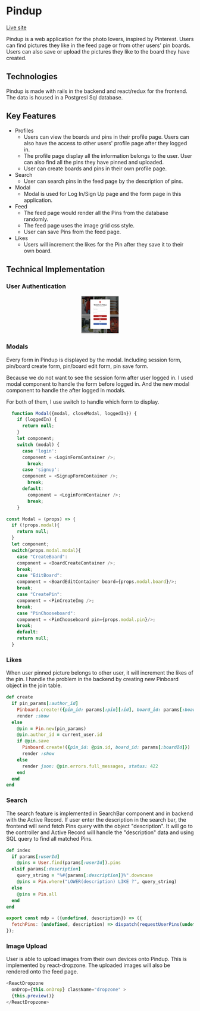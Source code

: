 # Pindup
[Live site](https://pindub.herokuapp.com/#/)

Pindup is a web application for the photo lovers, inspired by Pinterest. Users can find pictures they like in the feed page or from other users' pin boards. Users can also save or upload the pictures they like to the board they have created.

## Technologies

Pindup is made with rails in the backend and react/redux for the frontend. The data is housed in a Postgresl Sql database.

## Key Features

* Profiles
  * Users can view the boards and pins in their profile page. Users can also have the access to other users' profile page after they logged in.
  * The profile page display all the information belongs to the user. User can also find all the pins they have pinned and uploaded.
  * User can create boards and pins in their own profile page.
* Search
  * User can search pins in the feed page by the description of pins.
* Modal
  * Modal is used for Log In/Sign Up page and the form page in this application.
* Feed
  * The feed page would render all the Pins from the database randomly.
  * The feed page uses the image grid css style.
  * User can save Pins from the feed page.
* Likes
  * Users will increment the likes for the Pin after they save it to their own board.

## Technical Implementation

### User Authentication

<center>
<img src="app/assets/images/login.png" width=100 height=100>
</center>

### Modals

Every form in Pindup is displayed by the modal. Including session form, pin/board create form, pin/board edit form, pin save form.

Because we do not want to see the session form after user logged in. I used modal component to handle the form before logged in. And the new modal component to handle the after logged in modals.

For both of them, I use switch to handle which form to display.

```javascript
  function Modal({modal, closeModal, loggedIn}) {
    if (loggedIn) {
      return null;
    }
    let component;
    switch (modal) {
      case 'login':
      component = <LoginFormContainer />;
        break;
      case 'signup':
      component = <SignupFormContainer />;
        break;
      default:
        component = <LoginFormContainer />;
        break;
    }

```

```javascript
const Modal = (props) => {
  if (!props.modal){
    return null;
  }
  let component;
  switch(props.modal.modal){
    case "CreateBoard":
    component = <BoardCreateContainer />;
    break;
    case "EditBoard":
    component = <BoardEditContainer board={props.modal.board}/>;
    break;
    case "CreatePin":
    component = <PinCreateImg />;
    break;
    case "PinChooseboard":
    component = <PinChooseboard pin={props.modal.pin}/>;
    break;
    default:
    return null;
  }
```

### Likes

When user pinned picture belongs to other user, it will increment the likes of the pin. I handle the problem in the backend by creating new Pinboard object in the join table.

```ruby
def create
  if pin_params[:author_id]
    Pinboard.create!({pin_id: params[:pin][:id], board_id: params[:boardId]})
    render :show
  else
    @pin = Pin.new(pin_params)
    @pin.author_id = current_user.id
    if @pin.save
      Pinboard.create!({pin_id: @pin.id, board_id: params[:boardId]})
      render :show
    else
      render json: @pin.errors.full_messages, status: 422
    end
  end
end

```

### Search

The search feature is implemented in SearchBar component and in backend with the Active Record. If user enter the description in the search bar, the frontend will send fetch Pins query with the object "description". It will go to the controller and Active Record will handle the "description" data and using SQL query to find all matched Pins.

```ruby
def index
  if params[:userId]
    @pins = User.find(params[:userId]).pins
  elsif params[:description]
    query_string = "%#{params[:description]}%".downcase
    @pins = Pin.where("LOWER(description) LIKE ?", query_string)
  else
    @pins = Pin.all
  end
end
```

```javascript
export const mdp = ({undefined, description}) => ({
  fetchPins: (undefined, description) => dispatch(requestUserPins(undefined, description))
});
```

### Image Upload

User is able to upload images from their own devices onto Pindup. This is implemented by react-dropzone. The uploaded images will also be rendered onto the feed page.

```javascript
<ReactDropzone
  onDrop={this.onDrop} className="dropzone" >
  {this.preview()}
</ReactDropzone>
```
